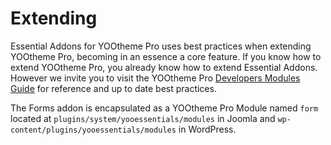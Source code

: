 # Extending

Essential Addons for YOOtheme Pro uses best practices when extending YOOtheme Pro, becoming in an essence a core feature. If you know how to extend YOOtheme Pro, you already know how to extend Essential Addons. However we invite you to visit the YOOtheme Pro [Developers Modules Guide](https://yootheme.com/support/yootheme-pro/joomla/developers-modules) for reference and up to date best practices.

The Forms addon is encapsulated as a YOOtheme Pro Module named `form` located at `plugins/system/yooessentials/modules` in Joomla and `wp-content/plugins/yooessentials/modules` in WordPress.
